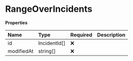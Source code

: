# RangeOverIncidents

**Properties**

| Name       | Type         | Required | Description |
| :--------- | :----------- | :------- | :---------- |
| id         | IncidentId[] | ❌       |             |
| modifiedAt | string[]     | ❌       |             |

<!-- This file was generated by liblab | https://liblab.com/ -->

